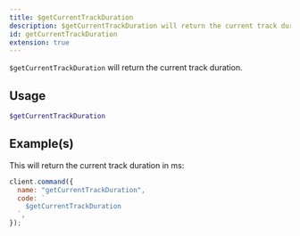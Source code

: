 ```yaml
---
title: $getCurrentTrackDuration
description: $getCurrentTrackDuration will return the current track duration.
id: getCurrentTrackDuration
extension: true
---
```


`$getCurrentTrackDuration` will return the current track duration.

## Usage

```php
$getCurrentTrackDuration
```

## Example(s)

This will return the current track duration in ms:

```javascript
client.command({
  name: "getCurrentTrackDuration",
  code: `
    $getCurrentTrackDuration
  `,
});
```
